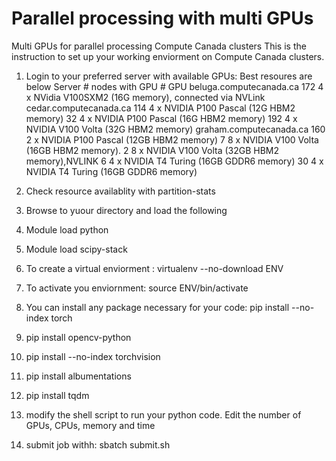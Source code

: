 # Parallel processing with multi GPUs
Multi GPUs for parallel processing Compute Canada clusters 
This is the instruction to set up your working enviorment on Compute Canada clusters. 
1. Login to your preferred server with available GPUs: Best resoures are below
Server                         # nodes with GPU                # GPU
beluga.computecanada.ca       172                     4 x NVidia V100SXM2 (16G memory), connected via NVLink         
cedar.computecanada.ca        114                     4 x NVIDIA P100 Pascal (12G HBM2 memory)
                              32                      4 x NVIDIA P100 Pascal (16G HBM2 memory)
                              192                     4 x NVIDIA V100 Volta (32G HBM2 memory)
graham.computecanada.ca       160	                   	2 x NVIDIA P100 Pascal (12GB HBM2 memory)
                              7		                    8 x NVIDIA V100 Volta (16GB HBM2 memory).
                              2		                    8 x NVIDIA V100 Volta (32GB HBM2 memory),NVLINK
                              6	                      4 x NVIDIA T4 Turing (16GB GDDR6 memory)
                              30	                    4 x NVIDIA T4 Turing (16GB GDDR6 memory)  
                              
2. Check resource availablity with partition-stats
3. Browse to yuour directory and load the following
4. Module load python
5. Module load scipy-stack
6. To create a virtual enviorment : virtualenv --no-download ENV
7. To activate you enviornment:   source ENV/bin/activate
8. You can install any package necessary for your code:  pip install --no-index torch
9. pip install opencv-python
10. pip install --no-index torchvision
11. pip install albumentations
12. pip install tqdm
13. modify the shell script to run your python code. Edit the number of GPUs, CPUs, memory and time
14. submit job withh: sbatch submit.sh
